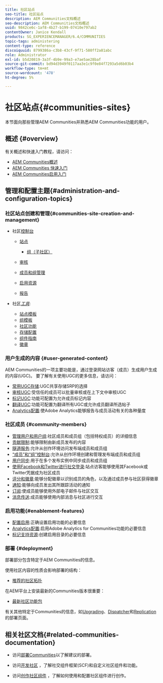 ```yaml
---
title: 社区站点
seo-title: 社区站点
description: AEM Communities文档概述
seo-description: AEM Communities文档概述
uuid: 9842ce6c-1af8-4b27-b199-07410e797ab2
contentOwner: Janice Kendall
products: SG_EXPERIENCEMANAGER/6.4/COMMUNITIES
topic-tags: administering
content-type: reference
discoiquuid: 8799386a-c3b8-43cf-9f71-580ff2a81abc
role: Administrator
exl-id: b5d20819-3a3f-4b9e-99a3-e7ae5ae28baf
source-git-commit: bd94d3949f0117aa3e1c9f0e84f7293a5d6b03b4
workflow-type: tm+mt
source-wordcount: '478'
ht-degree: 5%

---
```


# 社区站点{#communities-sites}

本节面向那些管理AEM Communities并熟悉AEM Communities功能的用户。

## 概述 {#overview}

有关概述和快速入门教程，请访问：

* [AEM Communities概述](overview.md)
* [AEM Communities 快速入门](getting-started.md)
* [AEM Communities启用入门](getting-started-enablement.md)

## 管理和配置主题{#administration-and-configuration-topics}

### 社区站点创建和管理{#communities-site-creation-and-management}

* 社区[控制台](consoles.md)

   * [站点](sites-console.md)

      * [组（子社区）](groups.md)
   * [审核](moderation.md)
   * [成员和组管理](members.md)
   * [启用资源](resources.md)
   * [报告](reports.md)


* 社区&#x200B;[*工具*](tools.md):

   * [站点模板](sites.md)
   * [组模板](tools-groups.md)
   * [社区功能](functions.md)
   * [存储配置](srp-config.md)
   * [组件指南](components-guide.md)
   * [徽章](badges.md)


### 用户生成的内容 {#user-generated-content}

AEM Communities的一项主要功能是，通过登录网站访客（成员）生成用户生成的内容(UGC)。 要了解有关使用UGC的更多信息，请访问：

* [常用UGC存储](working-with-srp.md):UGC共享存储SRP的选择
* [审核UGC](moderate-ugc.md):受信任的成员可以批量审核或在上下文中审核UGC
* [标记UGC](tag-ugc.md):功能可配置为允许成员标记内容
* [翻译UGC](translate-ugc.md):功能可配置为翻译所有UGC或允许成员翻译所选帖子
* [Analytics配置](analytics.md):使Adobe Analytics能够报告与成员活动有关的各种量度

### 社区成员 {#community-members}

* [管理用户和用户组](users.md):社区成员和成员组（包括特权成员）的详细信息
* [贡献限制](limits.md):能够限制由新成员发布的内容
* [隧道服务](deploy-communities.md#tunnel-service-on-author):允许从创作环境访问发布端成员和成员组
* [“成员”和“组”控制台](members.md):允许从创作环境创建和管理发布端成员和成员组
* [用户同步](sync.md):用于在多个发布实例中同步成员和成员组
* [使用Facebook和Twitter进行社交登录](social-login.md):站点访客能够使用其Facebook或Twitter凭据成为社区成员
* [评分和徽章](implementing-scoring.md):能够分配徽章以识别成员的角色，以及通过成员参与社区获得徽章
* [通知](notifications.md):能够向成员发出其所跟踪活动的通知
* [订阅](subscriptions.md):使成员能够使用外部电子邮件与社区交互
* [消息传送](messaging.md):成员能够使用内部消息与社区进行交互

### 启用功能{#enablement-features}

* [配置启用](enablement.md):正确设置启用功能的必要信息
* [Analytics配置](analytics.md):启用Adobe Analytics for Communities功能的必要信息
* [标记支持资源](tag-resources.md):创建启用目录的必要信息

### 部署 {#deployment}

部署部分包含特定于AEM Communities的信息。

使用社区内容的性质会影响部署的结构：

* [推荐的社区拓扑](topologies.md)

在AEM平台上安装最新的Communities版本很重要：

* [最新社区功能包](deploy-communities.md#latestfeaturepack)

有关其他特定于Communities的信息，如[Upgrading](upgrade.md)、[Dispatcher](dispatcher.md)和[Replication](deploy-communities.md#replication-agents-on-author)的部署页面。

## 相关社区文档{#related-communities-documentation}

* 访问[部署Communities](deploy-communities.md)以了解建议的部署。

* 访问[开发社区](communities.md) ，了解社交组件框架(SCF)和自定义社区组件和功能。

* 访问[创作社区组件](author-communities.md) ，了解如何使用和配置社区组件进行创作。
